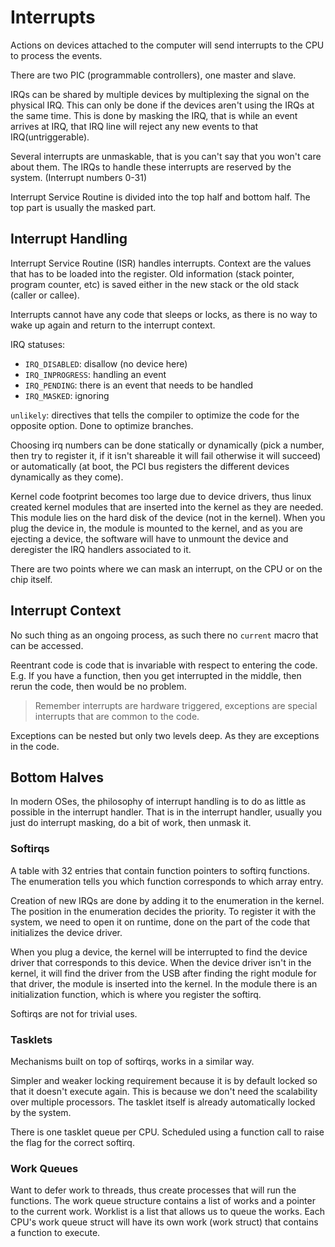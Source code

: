 # Interrupts
Actions on devices attached to the computer will send interrupts to the CPU to process the events.

There are two PIC (programmable controllers), one master and slave.

IRQs can be shared by multiple devices by multiplexing the signal on the physical IRQ. This can only be done if the devices aren't using the IRQs at the same time. This is done by masking the IRQ, that is while an event arrives at IRQ, that IRQ line will reject any new events to that IRQ(untriggerable).

Several interrupts are unmaskable, that is you can't say that you won't care about them. The IRQs to handle these interrupts are reserved by the system. (Interrupt numbers 0-31)

Interrupt Service Routine is divided into the top half and bottom half. The top part is usually the masked part.

## Interrupt Handling
Interrupt Service Routine (ISR) handles interrupts. Context are the values that has to be loaded into the register. Old information (stack pointer, program counter, etc) is saved either in the new stack or the old stack (caller or callee).

Interrupts cannot have any code that sleeps or locks, as there is no way to wake up again and return to the interrupt context.

IRQ statuses:
- `IRQ_DISABLED`: disallow (no device here)
- `IRQ_INPROGRESS`: handling an event
- `IRQ_PENDING`: there is an event that needs to be handled
- `IRQ_MASKED`: ignoring

`unlikely`: directives that tells the compiler to optimize the code for the opposite option. Done to optimize branches.

Choosing irq numbers can be done statically or dynamically (pick a number, then try to register it, if it isn't shareable it will fail otherwise it will succeed) or automatically (at boot, the PCI bus registers the different devices dynamically as they come).

Kernel code footprint becomes too large due to device drivers, thus linux created kernel modules that are inserted into the kernel as they are needed. This module lies on the hard disk of the device (not in the kernel). When you plug the device in, the module is mounted to the kernel, and as you are ejecting a device, the software will have to unmount the device and deregister the IRQ handlers associated to it.

There are two points where we can mask an interrupt, on the CPU or on the chip itself.  


## Interrupt Context
No such thing as an ongoing process, as such there no `current` macro that can be accessed.

Reentrant code is code that is invariable with respect to entering the code. E.g. If you have a function, then you get interrupted in the middle, then rerun the code, then would be no problem.

> Remember interrupts are hardware triggered, exceptions are special interrupts that are common to the code.

Exceptions can be nested but only two levels deep. As they are exceptions in the code.

## Bottom Halves
In modern OSes, the philosophy of interrupt handling is to do as little as possible in the interrupt handler. That is in the interrupt handler, usually you just do interrupt masking, do a bit of work, then unmask it.

### Softirqs
A table with 32 entries that contain function pointers to softirq functions. The enumeration tells you which function corresponds to which array entry.

Creation of new IRQs are done by adding it to the enumeration in the kernel. The position in the enumeration decides the priority. To register it with the system, we need to open it on runtime, done on the part of the code that initializes the device driver.

When you plug a device, the kernel will be interrupted to find the device driver that corresponds to this device. When the device driver isn't in the kernel, it will find the driver from the USB after finding the right module for that driver, the module is inserted into the kernel. In the module there is an initialization function, which is where you register the softirq.

Softirqs are not for trivial uses.

### Tasklets
Mechanisms built on top of softirqs, works in a similar way.

Simpler and weaker locking requirement because it is by default locked so that it doesn't execute again. This is because we don't need the scalability over multiple processors. The tasklet itself is already automatically locked by the system.

There is one tasklet queue per CPU. Scheduled using a function call to raise the flag for the correct softirq.

### Work Queues
Want to defer work to threads, thus create processes that will run the functions. The work queue structure contains a list of works and a pointer to the current work. Worklist is a list that allows us to queue the works. Each CPU's work queue struct will have its own work (work struct) that contains a function to execute.
